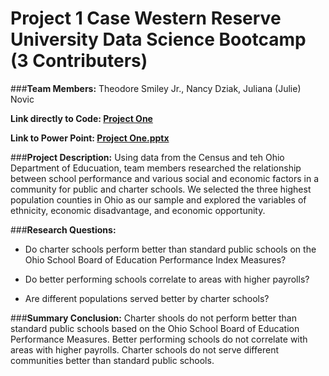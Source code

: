 # **Project 1 Case Western Reserve University Data Science Bootcamp (3 Contributers)**

###**Team Members:** 
Theodore Smiley Jr., Nancy Dziak, Juliana (Julie) Novic

**Link directly to Code: [Project One](TeamScholasticCrush.ipynb)**

**Link to Power Point: [Project One.pptx](TeamScholasticCrush.pptx)**

###**Project Description:**  Using data from the Census and teh Ohio Department of Educuation, team members  researched the relationship between school performance and various social and economic factors in a community for public and charter schools.  We selected the three highest population counties in Ohio as our sample and explored the variables of ethnicity, economic disadvantage, and economic opportunity.  

###**Research Questions:**
* Do charter schools perform better than standard public schools on the Ohio School Board of Education Performance Index Measures?

* Do better performing schools correlate to areas with higher payrolls?

* Are different populations served better by charter schools?

###**Summary Conclusion:**  Charter shools do not perform better than standard public schools based on the Ohio School Board of Education Performance Measures. Better performing schools do not correlate with areas with higher payrolls.  Charter schools do not serve different communities better than standard public schools.  
